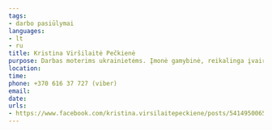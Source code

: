 ```yaml
---
tags:
- darbo pasiūlymai
languages:
- lt
- ru
title: Kristina Viršilaitė Pečkienė
purpose: Darbas moterims ukrainietėms. Įmonė gamybinė, reikalinga įvairaus profilio darbuotojai, ypač laukiamos siuvėjos, rūšiuotojos, lygintojos. 
location: 
time: 
phone: +370 616 37 727 (viber)
email: 
date: 
urls:
- https://www.facebook.com/kristina.virsilaitepeckiene/posts/5414950065191096
---
```

